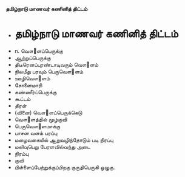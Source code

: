 **தமிழ்நாடு மாணவர் கணினித் திட்டம்**
- # தமிழ்நாடு மாணவர் கணினித் திட்டம்
- n. வௌ஢ளப்பெருக்கு
- ஆற்றுப்பெருக்கு
- திடீரெனப்புரண்டாடிவரும் வௌ஢ளம்
- நிலமீது பரவும் பெருவௌ஢ளம்
- ஊழிவௌ஢ளம்
- சோனைமாரி
- கண்ணீர்ப்பெருக்கு
- கூட்டம்
- திரள்
- (வினை) வௌ஢ளப்பெருக்கெடு
- வௌ஢ளத்தில் மூழ்குவி
- பெருவௌ஢ளமாக்கு
- பாசன வளம் பரப்பு
- மழைவகையில் ஆறுவழிந்தோடும் படி நிரப்பு
- மலிவுபெறு பேரளவில்வந்து அடை
- நிரம்பு
- குவி
- பிள்ளைப்பேற்றுக்குப்பிறகு குருதிபெருகி ஒழுகு.

